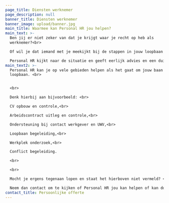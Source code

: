 ```yaml
---
page_title: Diensten werknemer
page_description: null
banner_title: Diensten werknemer
banner_image: upload/banner.jpg
main_title: Waarmee kan Personal HR jou helpen?
main_text: >-
  Ben jij er niet zeker van dat je krijgt waar je recht op heb als
  werknemer?<br>

  Of wil je dat iemand met je meekijkt bij de stappen in jouw loopbaan of verzuim. <br>

  Personal HR kijkt naar de situatie en geeft eerlijk advies en een duidelijk stappenplan.
main_text2: >-
  Personal HR kan je op vele gebieden helpen als het gaat om jouw baan of
  loopbaan. <br>


  <br>

  Denk hierbij aan bijvoorbeeld: <br>

  CV opbouw en controle,<br>

  Arbeidscontract uitleg en controle,<br>

  Ondersteuning bij contact werkgever en UWV,<br>

  Loopbaan begeleiding,<br>

  Werkplek onderzoek,<br>

  Conflict begeleiding.

  <br>

  <br>

  Mocht je ergens tegenaan lopen en staat het hierboven niet vermeld? <br>

  Neem dan contact om te kijken of Personal HR jou kan helpen of kan doorverwijzen naar wie jou wel kan helpen.
contact_title: Persoonlijke offerte
---
```

